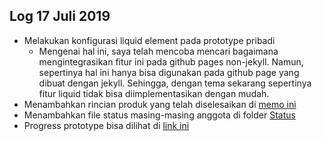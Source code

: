 Log 17 Juli 2019
---
* Melakukan konfigurasi liquid element pada prototype pribadi
  * Mengenai hal ini, saya telah mencoba mencari bagaimana mengintegrasikan fitur ini pada github pages non-jekyll. Namun, sepertinya hal ini hanya bisa digunakan pada github page yang dibuat dengan jekyll. Sehingga, dengan tema sekarang sepertinya fitur liquid tidak bisa diimplementasikan dengan mudah.
* Menambahkan rincian produk yang telah diselesaikan di [memo ini](https://github.com/SeedSider/extra191/tree/master/SandBox/SeedSider/Output/2019-07-17-SeedSider-memo04.md)
* Menambahkan file status masing-masing anggota di folder [Status](https://github.com/SeedSider/extra191/tree/master/SandBox/SeedSider/Status)
* Progress prototype bisa dilihat di [link ini](https://seedsider.github.io/extra191/)